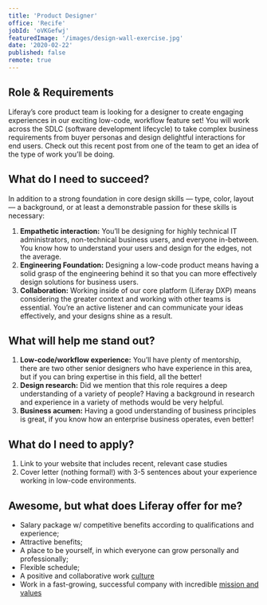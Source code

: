 ```yaml
---
title: 'Product Designer'
office: 'Recife'
jobId: 'oVKGefwj'
featuredImage: '/images/design-wall-exercise.jpg'
date: '2020-02-22'
published: false
remote: true
---
```


## Role & Requirements

Liferay’s core product team is looking for a designer to create engaging experiences in our exciting low-code, workflow feature set! You will work across the SDLC (software development lifecycle) to take complex business requirements from buyer personas and design delightful interactions for end users. Check out this recent post from one of the team to get an idea of the type of work you’ll be doing.

## What do I need to succeed?

In addition to a strong foundation in core design skills — type, color, layout — a background, or at least a demonstrable passion for these skills is necessary:

1. **Empathetic interaction:** You’ll be designing for highly technical IT administrators, non-technical business users, and everyone in-between. You know how to understand your users and design for the edges, not the average.
2. **Engineering Foundation:** Designing a low-code product means having a solid grasp of the engineering behind it so that you can more effectively design solutions for business users.
3. **Collaboration:** Working inside of our core platform (Liferay DXP) means considering the greater context and working with other teams is essential.  You’re an active listener and can communicate your ideas effectively, and your designs shine as a result.

## What will help me stand out?

1. **Low-code/workflow experience:** You’ll have plenty of mentorship, there are two other senior designers who have experience in this area, but if you can bring expertise in this field, all the better!
2. **Design research:** Did we mention that this role requires a deep understanding of a variety of people? Having a background in research and experience in a variety of methods would be very helpful.
3. **Business acumen:** Having a good understanding of business principles is great, if you know how an enterprise business operates, even better!

## What do I need to apply?

1. Link to your website that includes recent, relevant case studies
2. Cover letter (nothing formal!) with 3-5 sentences about your experience working in low-code environments.

## Awesome, but what does Liferay offer for me?

* Salary package w/ competitive benefits according to qualifications and experience;
* Attractive benefits;
* A place to be yourself, in which everyone can grow personally and professionally;
* Flexible schedule;
* A positive and collaborative work [culture](https://www.youtube.com/watch?v=2EPZxIC5ogU)
* Work in a fast-growing, successful company with incredible [mission and values](https://www.liferay.com/company/our-story)

